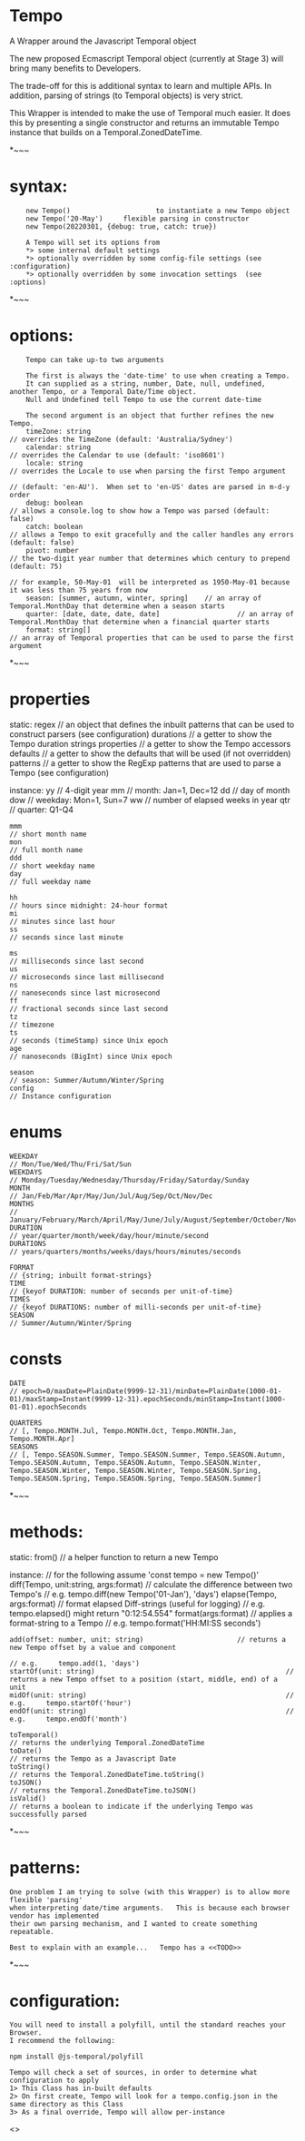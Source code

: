 # Tempo
A Wrapper around the Javascript Temporal object

The new proposed Ecmascript Temporal object (currently at Stage 3)
will bring many benefits to Developers.

The trade-off for this is additional syntax to learn and multiple APIs.
In addition, parsing of strings (to Temporal objects) is very strict.

This Wrapper is intended to make the use of Temporal much easier.
It does this by presenting a single constructor and returns an immutable Tempo instance
that builds on a Temporal.ZonedDateTime.

*~~~
# syntax:
		new Tempo()						to instantiate a new Tempo object
		new Tempo('20-May')		flexible parsing in constructor
		new Tempo(20220301, {debug: true, catch: true})

		A Tempo will set its options from
		*> some internal default settings
		*> optionally overridden by some config-file settings (see :configuration)
		*> optionally overridden by some invocation settings  (see :options)

*~~~
# options:
		Tempo can take up-to two arguments

		The first is always the 'date-time' to use when creating a Tempo.
		It can supplied as a string, number, Date, null, undefined, another Tempo, or a Temporal Date/Time object.
		Null and Undefined tell Tempo to use the current date-time

		The second argument is an object that further refines the new Tempo.
		timeZone: string													// overrides the TimeZone (default: 'Australia/Sydney')
		calendar: string													// overrides the Calendar to use (default: 'iso8601')
		locale: string														// overrides the Locale to use when parsing the first Tempo argument
																							// (default: 'en-AU').  When set to 'en-US' dates are parsed in m-d-y order
		debug: boolean														// allows a console.log to show how a Tempo was parsed (default: false)
		catch: boolean														// allows a Tempo to exit gracefully and the caller handles any errors (default: false)
		pivot: number															// the two-digit year number that determines which century to prepend (default: 75)
																							// for example, 50-May-01  will be interpreted as 1950-May-01 because it was less than 75 years from now
		season: [summer, autumn, winter, spring]	// an array of Temporal.MonthDay that determine when a season starts
		quarter: [date, date, date, date]					// an array of Temporal.MonthDay that determine when a financial quarter starts
		format: string[]													// an array of Temporal properties that can be used to parse the first argument
	
*~~~
# properties
static:
	regex																				// an object that defines the inbuilt patterns that can be used to construct parsers (see configuration)
	durations																		// a getter to show the Tempo duration strings
	properties																	// a getter to show the Tempo accessors
	defaults																		// a getter to show the defaults that will be used (if not overridden)
	patterns																		// a getter to show the RegExp patterns that are used to parse a Tempo (see configuration)

instance:
	yy																					// 4-digit year
	mm																					// month: Jan=1, Dec=12
	dd																					// day of month
	dow																					// weekday: Mon=1, Sun=7
	ww																					// number of elapsed weeks in year
	qtr																					// quarter: Q1-Q4

	mmm																					// short month name
	mon																					// full month name
	ddd																					// short weekday name
	day																					// full weekday name

	hh																					// hours since midnight: 24-hour format
	mi																					// minutes since last hour
	ss																					// seconds since last minute

	ms																					// milliseconds since last second
	us																					// microseconds since last millisecond
	ns																					// nanoseconds since last microsecond
	ff																					// fractional seconds since last second
	tz																					// timezone
	ts																					// seconds (timeStamp) since Unix epoch
	age																					// nanoseconds (BigInt) since Unix epoch

	season																			// season: Summer/Autumn/Winter/Spring
	config																			// Instance configuration

# enums
	WEEKDAY																			// Mon/Tue/Wed/Thu/Fri/Sat/Sun
	WEEKDAYS																		// Monday/Tuesday/Wednesday/Thursday/Friday/Saturday/Sunday
	MONTH																				// Jan/Feb/Mar/Apr/May/Jun/Jul/Aug/Sep/Oct/Nov/Dec
	MONTHS																			// January/February/March/April/May/June/July/August/September/October/November/December
	DURATION																		// year/quarter/month/week/day/hour/minute/second
	DURATIONS																		// years/quarters/months/weeks/days/hours/minutes/seconds

	FORMAT																			// {string; inbuilt format-strings}
	TIME																				// {keyof DURATION: number of seconds per unit-of-time}
	TIMES																				// {keyof DURATIONS: number of milli-seconds per unit-of-time}
	SEASON																			// Summer/Autumn/Winter/Spring

# consts
	DATE																				// epoch=0/maxDate=PlainDate(9999-12-31)/minDate=PlainDate(1000-01-01)/maxStamp=Instant(9999-12-31).epochSeconds/minStamp=Instant(1000-01-01).epochSeconds

	QUARTERS																		// [, Tempo.MONTH.Jul, Tempo.MONTH.Oct, Tempo.MONTH.Jan, Tempo.MONTH.Apr]
	SEASONS																			// [, Tempo.SEASON.Summer, Tempo.SEASON.Summer, Tempo.SEASON.Autumn, Tempo.SEASON.Autumn, Tempo.SEASON.Autumn, Tempo.SEASON.Winter, Tempo.SEASON.Winter, Tempo.SEASON.Winter, Tempo.SEASON.Spring, Tempo.SEASON.Spring, Tempo.SEASON.Spring, Tempo.SEASON.Summer]

*~~~
# methods:
static:
  from()																			// a helper function to return a new Tempo

instance:
																							// for the following assume 'const tempo = new Tempo()'
	diff(Tempo, unit:string, args:format)				// calculate the difference between two Tempo's
																							// e.g.   tempo.diff(new Tempo('01-Jan'), 'days')
	elapse(Tempo, args:format)									// format elapsed Diff-strings (useful for logging)
																							// e.g.		tempo.elapsed()   might return "0:12:54.554"
	format(args:format)													// applies a format-string to a Tempo
																							// e.g.		tempo.format('HH:MI:SS seconds')

	add(offset: number, unit: string)						// returns a new Tempo offset by a value and component
																							// e.g.		tempo.add(1, 'days')
	startOf(unit: string)												// returns a new Tempo offset to a position (start, middle, end) of a unit
	midOf(unit: string)													// e.g.		tempo.startOf('hour')
	endOf(unit: string)													// e.g.		tempo.endOf('month')

	toTemporal()																// returns the underlying Temporal.ZonedDateTime
	toDate()																		// returns the Tempo as a Javascript Date
	toString()																	// returns the Temporal.ZonedDateTime.toString()
	toJSON()																		// returns the Temporal.ZonedDateTime.toJSON()
	isValid()																		// returns a boolean to indicate if the underlying Tempo was successfully parsed

*~~~
# patterns:

	One problem I am trying to solve (with this Wrapper) is to allow more flexible 'parsing'
	when interpreting date/time arguments.   This is because each browser vendor has implemented
	their own parsing mechanism, and I wanted to create something repeatable.

	Best to explain with an example...   Tempo has a <<TODO>>

*~~~
# configuration:
	You will need to install a polyfill, until the standard reaches your Browser.
	I recommend the following:

	npm install @js-temporal/polyfill

	Tempo will check a set of sources, in order to determine what configuration to apply
	1> This Class has in-built defaults
	2> On first create, Tempo will look for a tempo.config.json in the same directory as this Class
	3> As a final override, Tempo will allow per-instance

<<TODO>>
